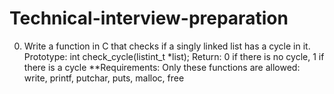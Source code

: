 # Technical-interview-preparation
0. Write a function in C that checks if a singly linked list has a cycle in it.
  Prototype: int check_cycle(listint_t *list);
  Return: 0 if there is no cycle, 1 if there is a cycle
  **Requirements:
  Only these functions are allowed: write, printf, putchar, puts, malloc, free
